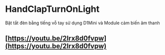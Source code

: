 # HandClapTurnOnLight
Bật tắt đèn bằng tiếng vỗ tay sử dụng D1Mini và Module cảm biến âm thanh
## [https://youtu.be/2Irx8d0fvpw](https://youtu.be/2Irx8d0fvpw)
